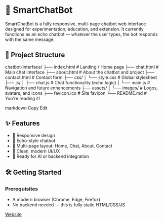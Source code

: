 # 🤖 SmartChatBot

SmartChatBot is a fully responsive, multi-page chatbot web interface designed for experimentation, education, and extension. It currently functions as an echo chatbot — whatever the user types, the bot responds with the same message.

## 📁 Project Structure

chatbot-interface/
├── index.html # Landing / Home page
├── chat.html # Main chat interface
├── about.html # About the chatbot and project
├── contact.html # Contact form
├── css/
│ └── style.css # Global stylesheet
├── js/
│ ├── chat.js # Chat functionality (echo logic)
│ └── main.js # Navigation and future enhancements
├── assets/
│ └── images/ # Logos, avatars, and icons
├── favicon.ico # Site favicon
└── README.md # You're reading it!

markdown
Copy
Edit

## ✨ Features

- 📱 Responsive design
- 🧠 Echo-style chatbot
- 📄 Multi-page layout: Home, Chat, About, Contact
- 🧾 Clean, modern UI/UX
- 🚀 Ready for AI or backend integration

## 🛠️ Getting Started

### Prerequisites
- A modern browser (Chrome, Edge, Firefox)
- No backend needed — this is fully static HTML/CSS/JS

[Website](https://neerajbabudevagiri.github.io/Chatbot-interface/)